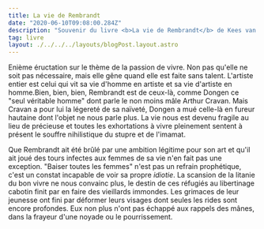 ```yaml
---
title: La vie de Rembrandt
date: "2020-06-10T09:08:00.284Z"
description: "Souvenir du livre <b>La vie de Rembrandt</b> de Kees van Dongen"
tag: livre
layout: ./../../../layouts/blogPost.layout.astro
---
```


Enième éructation sur le thème de la passion de vivre. Non pas qu'elle ne soit pas nécessaire, mais elle gêne quand elle est faite sans talent. L'artiste entier est celui qui vit sa vie d'homme en artiste et sa vie d'artiste en homme.Bien, bien, bien, Rembrandt est de ceux-là, comme Dongen ce "seul véritable homme" dont parle le non moins mâle Arthur Cravan. Mais Cravan a pour lui la légereté de sa naïveté, Dongen a mué celle-là en fureur hautaine dont l'objet ne nous parle plus. La vie nous est devenu fragile au lieu de précieuse et toutes les exhortations à vivre pleinement sentent à présent le souffre nihilistique du stupre et de l'imamat.

Que Rembrandt ait été brûlé par une ambition légitime pour son art et qu'il ait joué des tours infectes aux femmes de sa vie n'en fait pas une exception. "Baiser toutes les femmes" n'est pas un refrain prophétique, c'est un constat incapable de voir sa propre _idiotie_. La scansion de la litanie du bon vivre ne nous convainc plus, le destin de ces réfugiés au libertinage cabotin finit par en faire des vieillards immondes. Les grimaces de leur jeunesse ont fini par déformer leurs visages dont seules les rides sont encore profondes. Eux non plus n'ont pas échappé aux rappels des mânes, dans la frayeur d'une noyade ou le pourrissement.

